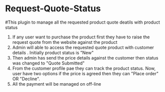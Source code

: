 # Request-Quote-Status

#This plugin to manage all the requested product quote deatils with product status

1. If any user want to purchase the product first they have to raise the request quote from the website against the product
2. Admin will able to access the requested quote product with customer details . Initially product status is "New"
3. Then admin has send the price details against the customer then status was changed to "Quote Submitted"
4. From the customer profile pae they can track the product status. Now, user have two options if the price is agreed then they can "Place order" OR "Decline".
5. All the payment will be managed on off-line
